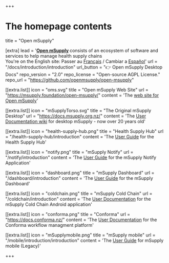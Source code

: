 +++


# The homepage contents
title = "Open mSupply"

[extra]
lead = '<b><a href="https://msupply.foundation/open-msupply/">Open mSupply</a> </b> consists of an ecosystem of software and services to help manage health supply chains</br>You&#39;re on the English site: Passer au <a href="/fr"> Français</a> / Cambiar a <a href="/es">Español</a>'
url = "/docs/introduction/introduction"
url_button = "👉 Open mSupply Desktop Docs"
repo_version = "2.0"
repo_license = "Open-source AGPL License."
repo_url = "https://github.com/openmsupply/open-msupply"


[[extra.list]]
icon = "oms.svg"
title = "Open mSupply Web Site"
url = "https://msupply.foundation/open-msupply/"
content = 'The <a href="https://msupply.foundation/open-msupply/">web site for Open mSupply</a>'

[[extra.list]]
icon = "mSupplyTorso.svg"
title = "The Original mSupply Desktop"
url = "https://docs.msupply.org.nz/"
content = 'The <a href="https://docs.msupply.org.nz/">User Documentation wiki</a> for desktop mSupply - now over 20 years old'

[[extra.list]]
icon = "health-supply-hub.png"
title = "Health Supply Hub"
url = "/health-supply-hub/introduction"
content = 'The <a href="/health-supply-hub/introduction">User Guide</a> for the Health Supply Hub'


[[extra.list]]
icon = "notify.png"
title = "mSupply Notify"
url = "/notify/introduction"
content = 'The <a href="/notify/introduction">User Guide</a> for the mSupply Notify Application'

[[extra.list]]
icon = "dashboard.png"
title = "mSupply Dashboard"
url = "/dashboard/introduction"
content = 'The <a href="/dashboard/introduction">User Guide</a> for the mSupply Dashboard'


[[extra.list]]
icon = "coldchain.png"
title = "mSupply Cold Chain"
url = "/coldchain/introduction"
content = 'The <a href="/coldchain/introduction">User Documentation</a> for the mSupply Cold Chain Android application'

[[extra.list]]
icon = "conforma.png"
title = "Conforma"
url = "https://docs.conforma.nz/"
content = 'The <a href="https://docs.conforma.nz/">User Documentation</a> for the Conforma workflow managment platform'


[[extra.list]]
icon = "mSupplymobile.png"
title = "mSupply mobile"
url = "/mobile/introduction/introduction"
content = 'The <a href="/mobile/introduction/introduction">User Guide</a> for mSupply mobile (Legacy)'

+++
